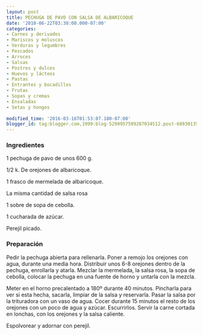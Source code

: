 ```yaml
---
layout: post
title: PECHUGA DE PAVO CON SALSA DE ALBARICOQUE
date: '2010-06-22T03:30:00.000-07:00'
categories:
- Carnes y derivados
- Mariscos y moluscos
- Verduras y legumbres
- Pescados
- Arroces
- Salsas
- Postres y dulces
- Huevos y lácteos
- Pastas
- Entrantes y bocadillos
- Frutas
- Sopas y cremas
- Ensaladas
- Setas y hongos
 
modified_time: '2016-03-16T01:53:07.180-07:00'
blogger_id: tag:blogger.com,1999:blog-5299957599287034512.post-6893013553086025248
---
```


<h3>Ingredientes</h3>

1 pechuga de pavo de unos 600 g.

1/2 k. De orejones de albaricoque.

1 frasco de mermelada de albaricoque.

La misma cantidad de salsa rosa

1 sobre de sopa de cebolla.

1 cucharada de azúcar.

Perejil picado.

<h3>Preparación</h3>

Pedir la pechuga abierta para rellenarla. Poner a remojo los orejones con agua, durante una media hora. Distribuir unos 6-8 orejones dentro de la pechuga, enrollarla y atarla. Mezclar la mermelada, la salsa rosa, la sopa de cebolla, colocar la pechuga en una fuente de horno y untarla con la mezcla.

Meter en el horno precalentado a 180&ordm; durante 40 minutos. Pincharla para ver si esta hecha, sacarla, limpiar de la salsa y reservarla. Pasar la salsa por la trituradora con un vaso de agua. Cocer durante 15 minutos el resto de los orejones con un poco de agua y azúcar. Escurrirlos. Servir la carne cortada en lonchas, con los orejones y la salsa caliente.

Espolvorear y adornar con perejil.

